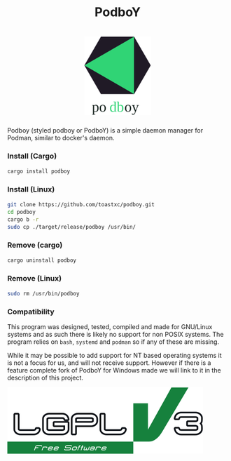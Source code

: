 <h1 align="center">
  PodboY

<h1 align="center">
  <img src="https://github.com/toastxc/podboy/blob/main/README_RESOURCES/podboy.svg" alt="Geometric Logo" width="30%" height="30%">

</h1>

Podboy (styled podboy or PodboY) is a simple daemon manager for Podman, similar to docker's daemon.

### Install (Cargo)
```bash
cargo install podboy
```
### Install (Linux)
```bash
git clone https://github.com/toastxc/podboy.git
cd podboy
cargo b -r
sudo cp ./target/release/podboy /usr/bin/
```

### Remove (cargo)
```bash
cargo uninstall podboy
```

### Remove (Linux)
```bash
sudo rm /usr/bin/podboy
```

### Compatibility
This program was designed, tested, compiled and made for GNU/Linux systems and as such there is likely no support for non POSIX systems.
The program relies on `bash`, `systemd` and `podman` so if any of these are missing.

While it may be possible to add support for NT based operating systems it is not a focus for us, and will not receive support.
However if there is a feature complete fork of PodboY for Windows made we will link to it in the description of this project.

![LGPLv3 Badge](/README_RESOURCES/LGPLv3%20Logo.svg)
